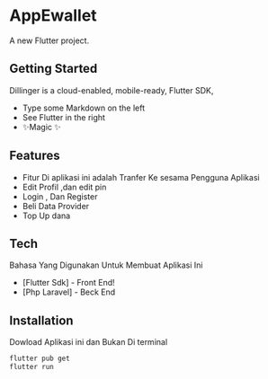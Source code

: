# AppEwallet

A new Flutter project.

## Getting Started

Dillinger is a cloud-enabled, mobile-ready, Flutter SDK,

- Type some Markdown on the left
- See Flutter in the right
- ✨Magic ✨

## Features

- Fitur Di aplikasi ini adalah Tranfer Ke sesama Pengguna Aplikasi
- Edit Profil ,dan edit pin
- Login , Dan Register
- Beli Data Provider
- Top Up dana 

## Tech

Bahasa Yang Digunakan Untuk Membuat Aplikasi Ini


- [Flutter Sdk] - Front End!
- [Php Laravel] - Beck End

## Installation


Dowload Aplikasi ini dan Bukan Di terminal

```sh
flutter pub get
flutter run
```



